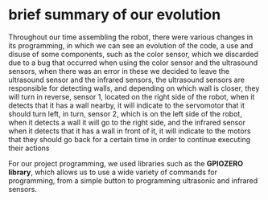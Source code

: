 # brief summary of our evolution 
Throughout our time assembling the robot, there were various changes in its programming, in which we can see an evolution of the code, a use and disuse of some components, such as the color sensor, which we discarded due to a bug that occurred when using the color sensor and the ultrasound sensors, when there was an error in these we decided to leave the ultrasound sensor and the infrared sensors, the ultrasound sensors are responsible for detecting walls, and depending on which wall is closer, they will turn in reverse, sensor 1, located on the right side of the robot, when it detects that it has a wall nearby, it will indicate to the servomotor that it should turn left, in turn, sensor 2, which is on the left side of the robot, when it detects a wall it will go to the right side, and the infrared sensor when it detects that it has a wall in front of it, it will indicate to the motors that they should go back for a certain time in order to continue executing their actions

For our project programming, we used libraries such as the **GPIOZERO library**, which allows us to use a wide variety of commands for programming, from a simple button to programming ultrasonic and infrared sensors.

